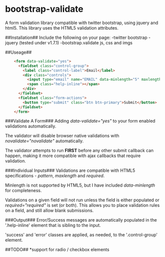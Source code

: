 bootstrap-validate
==================

A form validation library compatible with twitter bootstrap, using jquery and html5. This library uses the HTML5 validation attributes.

##Installation##
Include the following on your page:
-twitter bootstrap
-jquery (tested under v1.7.1)
-bootstrap.validate js, css and imgs

##Useage##
```html
    <form data-validate="yes">
      <fieldset class="control-group">
        <label class="control-label">Email</label>
        <div class="controls">
          <input type="email" name="EMAIL" data-minlength="5" maxlength="100" pattern="[a-z\.]+@[a-z\.]+" required="require">
          <span class="help-inline"></span>
        </div>
      </fieldset>
      <fieldset class="form-actions">
        <button type="submit" class="btn btn-primary">Submit</button>
      </fieldset>
    </form>
```
###Validate A Form###
Adding *data-validate="yes"* to your form enabled validations automatically. 

The validator will disable browser native validations with *novalidate="novalidate"* automatically. 

The validator attempts to run **FIRST** before any other submit callback can happen, making it more compatible with ajax callbacks that require validation.

###Individual Inputs###
Validations are compatible with HTML5 specifications - *pattern*, *maxlength* and *required*. 

Minlength is not supported by HTML5, but I have included *data-minlength* for completeness.

Validations on a given field will not run unless the field is either populated or *required="required"* is set (or both). This allows you to place validation rules on a field, and still allow blank submissions.

###Output###
Error/Success messages are automatically populated in the '.help-inline' element that is sibling to the input.

'success' and 'error' classes are applied, as needed, to the '.control-group' element.

##TODO##
*support for radio / checkbox elements
